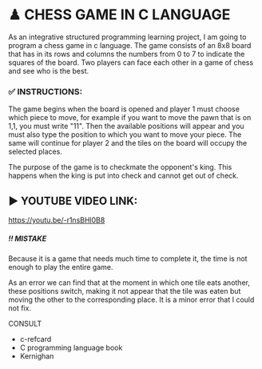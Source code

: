 # ♟ CHESS GAME IN C LANGUAGE
As an integrative structured programming learning project, I am going to program a chess game in c language. The game consists of an 8x8 board that has in its rows and columns the numbers from 0 to 7 to indicate the squares of the board. Two players can face each other in a game of chess and see who is the best.

### ✅ INSTRUCTIONS:
The game begins when the board is opened and player 1 must choose which piece to move, for example if you want to move the pawn that is on 1,1, you must write "11". Then the available positions will appear and you must also type the position to which you want to move your piece. The same will continue for player 2 and the tiles on the board will occupy the selected places.

The purpose of the game is to checkmate the opponent's king. This happens when the king is put into check and cannot get out of check.

## ▶️ YOUTUBE VIDEO LINK:
https://youtu.be/-r1nsBHl0B8


##### ‼️ MISTAKE
Because it is a game that needs much time to complete it, the time is not enough to play the entire game.

As an error we can find that at the moment in which one tile eats another, these positions switch, making it not appear that the tile was eaten but moving the other to the corresponding place. It is a minor error that I could not fix.

CONSULT
- c-refcard
- C programming language book
- Kernighan

